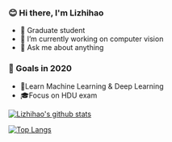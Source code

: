 ### 😊 Hi there, I'm Lizhihao

- 🌱 Graduate student
- 🔭 I’m currently working on computer vision
- 💬 Ask me about anything

### 🚀 Goals in 2020

- 🍃Learn Machine Learning & Deep Learning
- 🎓Focus on HDU exam

[![Lizhihao's github stats](https://github-readme-stats.vercel.app/api?username=LiZhiHao97&show_icons=true&theme=dracula)](https://github.com/anuraghazra/github-readme-stats)

[![Top Langs](https://github-readme-stats.vercel.app/api/top-langs/?username=LiZhiHao97&layout=compact)](https://github.com/anuraghazra/github-readme-stats)



<!--
**LiZhiHao97/LiZhiHao97** is a ✨ _special_ ✨ repository because its `README.md` (this file) appears on your GitHub profile.

Here are some ideas to get you started:

- 🔭 I’m currently working on ...
- 🌱 I’m currently learning ...
- 👯 I’m looking to collaborate on ...
- 🤔 I’m looking for help with ...
- 💬 Ask me about ...
- 📫 How to reach me: ...
- 😄 Pronouns: ...
- ⚡ Fun fact: ...
-->
